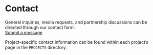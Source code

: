 # Contact

General inquiries, media requests, and partnership discussions can be directed through our contact form:  
[Submit a message](#)

Project-specific contact information can be found within each project’s page in the `PROJECTS` directory.
